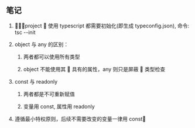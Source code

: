 ## 笔记

1. project  使用 typescript 都需要初始化(即生成 typeconfig.json), 命令: tsc --init

1. object 与 any 的区别：

   1. 两者都可以使用所有类型

   1. object 不能使用其  具有的属性，any 则只是屏蔽  类型检查

1. const 与 readonly

   1. 两者都是不可重新赋值

   1. 变量用 const, 属性用 readonly

1. 遵循最小特权原则，后续不需要改变的变量一律用 const
